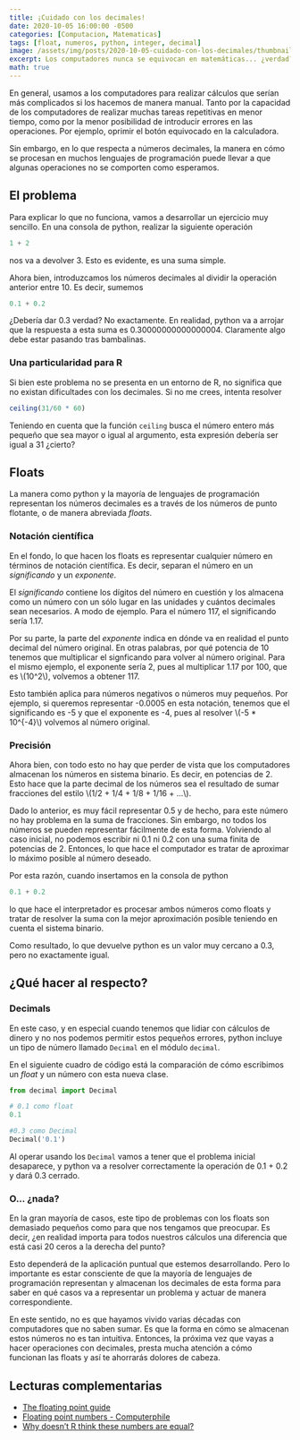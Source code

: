 ```yaml
---
title: ¡Cuidado con los decimales!
date: 2020-10-05 16:00:00 -0500
categories: [Computacion, Matematicas]
tags: [float, numeros, python, integer, decimal]
image: /assets/img/posts/2020-10-05-cuidado-con-los-decimales/thumbnail-calculator.jpg
excerpt: Los computadores nunca se equivocan en matemáticas... ¿verdad?
math: true
---
```


En general, usamos a los computadores para realizar cálculos que serían más complicados si los hacemos de manera manual. Tanto por la capacidad de los computadores de realizar muchas tareas repetitivas en menor tiempo, como por la menor posibilidad de introducir errores en las operaciones. Por ejemplo, oprimir el botón equivocado en la calculadora.

Sin embargo, en lo que respecta a números decimales, la manera en cómo se procesan en muchos lenguajes de programación puede llevar a que algunas operaciones no se comporten como esperamos.

## El problema

Para explicar lo que no funciona, vamos a desarrollar un ejercicio muy sencillo. En una consola de python, realizar la siguiente operación

```python
1 + 2
```

nos va a devolver 3. Esto es evidente, es una suma simple.

Ahora bien, introduzcamos los números decimales al dividir la operación anterior entre 10. Es decir, sumemos

```python
0.1 + 0.2
```

¿Debería dar 0.3 verdad? No exactamente. En realidad, python va a arrojar que la respuesta a esta suma es 0.30000000000000004. Claramente algo debe estar pasando tras bambalinas.

### Una particularidad para R

Si bien este problema no se presenta en un entorno de R, no significa que no existan dificultades con los decimales. Si no me crees, intenta resolver  

```r
ceiling(31/60 * 60)
```

Teniendo en cuenta que la función `ceiling` busca el número entero más pequeño que sea mayor o igual al argumento, esta expresión debería ser igual a 31 ¿cierto?

## Floats

La manera como python y la mayoría de lenguajes de programación representan los números decimales es a través de los números de punto flotante, o de manera abreviada *floats*.

### Notación científica

En el fondo, lo que hacen los floats es representar cualquier número en términos de notación científica. Es decir, separan el número en un *significando* y un *exponente*.

El *significando* contiene los dígitos del número en cuestión y los almacena como un número con un sólo lugar en las unidades y cuántos decimales sean necesarios. A modo de ejemplo. Para el número 117, el significando sería 1.17.

Por su parte, la parte del *exponente* indica en dónde va en realidad el punto decimal del número original. En otras palabras, por qué potencia de 10 tenemos que multiplicar el signficando para volver al número original. Para el mismo ejemplo, el exponente sería 2, pues al multiplicar 1.17 por 100, que es \\(10^2\\), volvemos a obtener 117.

Esto también aplica para números negativos o números muy pequeños. Por ejemplo, si queremos representar -0.0005 en esta notación, tenemos que el significando es -5 y que el exponente es -4, pues al resolver \\(-5 * 10^{-4}\\) volvemos al número original.

### Precisión

Ahora bien, con todo esto no hay que perder de vista que los computadores almacenan los números en sistema binario. Es decir, en potencias de 2. Esto hace que la parte decimal de los números sea el resultado de sumar fracciones del estilo \\(1/2 + 1/4 + 1/8 + 1/16 + ...\\).

Dado lo anterior, es muy fácil representar 0.5 y de hecho, para este número no hay problema en la suma de fracciones. Sin embargo, no todos los números se pueden representar fácilmente de esta forma. Volviendo al caso inicial, no podemos escribir ni 0.1 ni 0.2 con una suma finita de potencias de 2. Entonces, lo que hace el computador es tratar de aproximar lo máximo posible al número deseado.

Por esta razón, cuando insertamos en la consola de python

```python
0.1 + 0.2
```

lo que hace el interpretador es procesar ambos números como floats y tratar de resolver la suma con la mejor aproximación posible teniendo en cuenta el sistema binario.

Como resultado, lo que devuelve python es un valor muy cercano a 0.3, pero no exactamente igual.

## ¿Qué hacer al respecto?

### Decimals

En este caso, y en especial cuando tenemos que lidiar con cálculos de dinero y no nos podemos permitir estos pequeños errores, python incluye un tipo de número llamado `Decimal` en el módulo `decimal`. 

En el siguiente cuadro de código está la comparación de cómo escribimos un *float* y un número con esta nueva clase.

```python
from decimal import Decimal

# 0.1 como float
0.1

#0.3 como Decimal
Decimal('0.1')
```

Al operar usando los `Decimal` vamos a tener que el problema inicial desaparece, y python va a resolver correctamente la operación de 0.1 + 0.2 y dará 0.3 cerrado.

### O... ¿nada?

En la gran mayoría de casos, este tipo de problemas con los floats son demasiado pequeños como para que nos tengamos que preocupar. Es decir, ¿en realidad importa para todos nuestros cálculos una diferencia que está casi 20 ceros a la derecha del punto?

Esto dependerá de la aplicación puntual que estemos desarrollando. Pero lo importante es estar consciente de que la mayoría de lenguajes de programación representan y almacenan los decimales de esta forma  para saber en qué casos va a representar un problema y actuar de manera correspondiente.

En este sentido, no es que hayamos vivido varias décadas con computadores que no saben sumar. Es que la forma en cómo se almacenan estos números no es tan intuitiva. Entonces, la próxima vez que vayas a hacer operaciones con decimales, presta mucha atención a cómo funcionan las floats y así te ahorrarás dolores de cabeza.

## Lecturas complementarias

- [The floating point guide](https://floating-point-gui.de/)
- [Floating point numbers - Computerphile](https://www.youtube.com/watch?v=PZRI1IfStY0)
- [Why doesn’t R think these numbers are equal?](https://cran.r-project.org/doc/FAQ/R-FAQ.html#Why-doesn_0027t-R-think-these-numbers-are-equal_003f)
